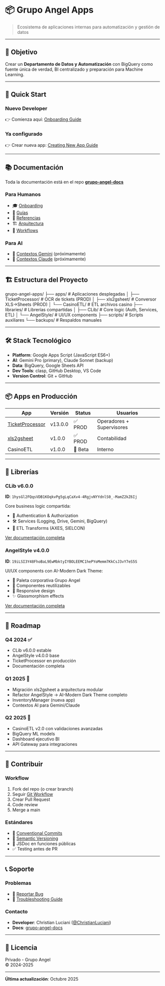 # 📦 Grupo Angel Apps

> Ecosistema de aplicaciones internas para automatización y gestión de datos

---

## 🎯 Objetivo

Crear un **Departamento de Datos y Automatización** con BigQuery como fuente única de verdad, BI centralizado y preparación para Machine Learning.

---

## 🚀 Quick Start

### Nuevo Developer
👉 Comienza aquí: [Onboarding Guide](https://github.com/ChristianLuciani/grupo-angel-docs/blob/main/human/onboarding/README.md)

### Ya configurado
👉 Crear nueva app: [Creating New App Guide](https://github.com/ChristianLuciani/grupo-angel-docs/blob/main/human/guides/creating-new-app.md)

---

## 📚 Documentación

Toda la documentación está en el repo **[grupo-angel-docs](https://github.com/ChristianLuciani/grupo-angel-docs)**

### Para Humanos
- 🎓 [Onboarding](https://github.com/ChristianLuciani/grupo-angel-docs/tree/main/human/onboarding)
- 📖 [Guías](https://github.com/ChristianLuciani/grupo-angel-docs/tree/main/human/guides)
- 📘 [Referencias](https://github.com/ChristianLuciani/grupo-angel-docs/tree/main/human/reference)
- 🏗️ [Arquitectura](https://github.com/ChristianLuciani/grupo-angel-docs/tree/main/human/architecture)
- 🔄 [Workflows](https://github.com/ChristianLuciani/grupo-angel-docs/tree/main/human/workflows)

### Para AI
- 🤖 [Contextos Gemini](https://github.com/ChristianLuciani/grupo-angel-docs/tree/main/ai-context/gemini) (próximamente)
- 🤖 [Contextos Claude](https://github.com/ChristianLuciani/grupo-angel-docs/tree/main/ai-context/claude) (próximamente)

---

## 🏗️ Estructura del Proyecto
grupo-angel-apps/
├── apps/                    # Aplicaciones desplegadas
│   ├── TicketProcessor/    # OCR de tickets (PROD)
│   ├── xls2gsheet/         # Conversor XLS→Sheets (PROD)
│   └── CasinoETL/          # ETL archivos casino
├── libraries/              # Librerías compartidas
│   ├── CLib/              # Core logic (Auth, Services, ETL)
│   └── AngelStyle/        # UI/UX components
├── scripts/               # Scripts auxiliares
└── backups/              # Respaldos manuales

---

## 🛠️ Stack Tecnológico

- **Platform**: Google Apps Script (JavaScript ES6+)
- **AI**: Gemini Pro (primary), Claude Sonnet (backup)
- **Data**: BigQuery, Google Sheets API
- **Dev Tools**: clasp, GitHub Desktop, VS Code
- **Version Control**: Git + GitHub

---

## 📦 Apps en Producción

| App | Versión | Status | Usuarios |
|-----|---------|--------|----------|
| [TicketProcessor](./apps/TicketProcessor/) | v13.0.0 | ✅ PROD | Operadores + Supervisores |
| [xls2gsheet](./apps/xls2gsheet/) | v1.0.0 | ✅ PROD | Contabilidad |
| CasinoETL | v1.0.0 | 🚧 Beta | Interno |

---

## 🔧 Librerías

### CLib v6.0.0
**ID**: `1hysGl2FQqsVDB1KOqkvPg5gLqCaXv4-4RgjvNYYdnlS0_-MamZ2kZ6Ij`

Core business logic compartida:
- 🔐 Authentication & Authorization
- 🛠️ Services (Logging, Drive, Gemini, BigQuery)
- 🔄 ETL Transforms (AXES, SIELCON)

[Ver documentación completa](https://github.com/ChristianLuciani/grupo-angel-docs/blob/main/human/reference/clib-api.md)

### AngelStyle v4.0.0
**ID**: `19iLSI3Y48FhoBaL9EwMbktyIYBOLEEMC1hePYoMemm7KkCsJ3vY7eS5S`

UI/UX components con AI-Modern Dark Theme:
- 🎨 Paleta corporativa Grupo Angel
- 🧩 Componentes reutilizables
- 📱 Responsive design
- ✨ Glassmorphism effects

[Ver documentación completa](https://github.com/ChristianLuciani/grupo-angel-docs/blob/main/human/reference/angelstyle-api.md)

---

## 🚀 Roadmap

### Q4 2024 ✅
- CLib v6.0.0 estable
- AngelStyle v4.0.0 base
- TicketProcessor en producción
- Documentación completa

### Q1 2025 🚧
- Migración xls2gsheet a arquitectura modular
- Refactor AngelStyle → AI-Modern Dark Theme completo
- InventoryManager (nueva app)
- Contextos AI para Gemini/Claude

### Q2 2025 🔮
- CasinoETL v2.0 con validaciones avanzadas
- BigQuery ML models
- Dashboard ejecutivo BI
- API Gateway para integraciones

---

## 🤝 Contribuir

### Workflow
1. Fork del repo (o crear branch)
2. Seguir [Git Workflow](https://github.com/ChristianLuciani/grupo-angel-docs/blob/main/human/workflows/git-workflow.md)
3. Crear Pull Request
4. Code review
5. Merge a main

### Estándares
- 📝 [Conventional Commits](https://www.conventionalcommits.org/)
- 🔢 [Semantic Versioning](https://semver.org/)
- 📖 JSDoc en funciones públicas
- ✅ Testing antes de PR

---

## 📞 Soporte

### Problemas
- 🐛 [Reportar Bug](https://github.com/ChristianLuciani/grupo-angel-apps/issues/new)
- 📖 [Troubleshooting Guide](https://github.com/ChristianLuciani/grupo-angel-docs/blob/main/human/guides/troubleshooting.md)

### Contacto
- **Developer**: Christian Luciani ([@ChristianLuciani](https://github.com/ChristianLuciani))
- **Docs**: [grupo-angel-docs](https://github.com/ChristianLuciani/grupo-angel-docs)

---

## 📄 Licencia

Privado - Grupo Angel  
© 2024-2025

---

**Última actualización**: Octubre 2025
